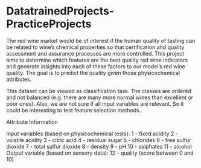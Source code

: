 # DatatrainedProjects-PracticeProjects

The red wine market would be of interest if the human quality of tasting can be related to wine’s chemical properties so that certification and quality assessment and assurance processes are more controlled. This project aims to determine which features are the best quality red wine indicators and generate insights into each of these factors to our model’s red wine quality.
The goal is to predict the quality given those physicochemical attributes.

This dataset can be viewed as classification task. The classes are ordered and not balanced (e.g. there are many more normal wines than excellent or poor ones). Also, we are not sure if all input variables are relevant. So it could be interesting to test feature selection methods.

Attribute Information

Input variables (based on physicochemical tests):
1 - fixed acidity
2 - volatile acidity
3 - citric acid
4 - residual sugar
5 - chlorides
6 - free sulfur dioxide
7 - total sulfur dioxide
8 - density
9 - pH
10 - sulphates
11 - alcohol
Output variable (based on sensory data):
12 - quality (score between 0 and 10)

